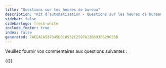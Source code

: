```yaml
---
title: "Questions sur les heures de bureau"
description: "Kit d’automatisation - Questions sur les heures de bureau"
sidebar: false
sidebarlogo: fresh-white
include_footer: true
index: false
generated: 7AEEACA537D45D010932C2597A13B693F629655B
---
```


Veuillez fournir vos commentaires aux questions suivantes :

{{<questions showNavigationButtons="false" locale="fr">}}
